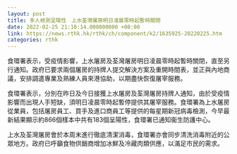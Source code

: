 ```yaml
---
layout: post
title: 多人檢測呈陽性　上水荃灣屠房明日凌晨零時起暫時關閉
date: 2022-02-25 21:10:14.000000000 +08:00
link: https://news.rthk.hk/rthk/ch/component/k2/1635925-20220225.htm
categories: rthk
---
```


食環署表示，受疫情影響，上水屠房及荃灣屠房明日凌晨零時起暫時關閉，直至另行通知。政府已要求兩個屠房的持牌人提交解決方案及重開時間表，並正與內地商議，安排調遣專業及熟練人員來港協助，以期盡快恢復屠宰服務。

食環署表示，分別在昨日及今日接獲上水屠房及荃灣屠房持牌人通知，由於受疫情影響而出現人手短缺，須明日凌晨零時起暫停提供其屠宰服務。食環署為上水屠房從業員，包括屠房員工、買手及進口商員工等提供的每星期新冠病毒檢測，今早最新結果顯示約866個樣本中共有183個呈陽性，食環署已通知衞生防護中心。

上水及荃灣屠房會於本周末進行徹底清潔消毒，食環署亦會同步清洗消毒附近的公眾地方。政府已呼籲食物供銷商增加冰鮮及冷藏肉類供應，以滿足市民的需求。

